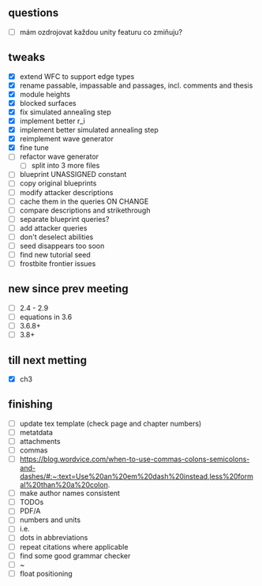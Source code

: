 ## questions
- [ ] mám ozdrojovat každou unity featuru co zmiňuju?
## tweaks

- [x] extend WFC to support edge types
- [x] rename passable, impassable and passages, incl. comments and thesis
- [x] module heights
- [x] blocked surfaces
- [x] fix simulated annealing step
- [x] implement better r_i
- [x] implement better simulated annealing step
- [x] reimplement wave generator
- [x] fine tune
- [ ] refactor wave generator
    - [ ] split into 3 more files
- [ ] blueprint UNASSIGNED constant
- [ ] copy original blueprints
- [ ] modify attacker descriptions
- [ ] cache them in the queries ON CHANGE
- [ ] compare descriptions and strikethrough
- [ ] separate blueprint queries?
- [ ] add attacker queries
- [ ] don't deselect abilities
- [ ] seed disappears too soon
- [ ] find new tutorial seed
- [ ] frostbite frontier issues
## new since prev meeting
- [ ] 2.4 - 2.9
- [ ] equations in 3.6
- [ ] 3.6.8+
- [ ] 3.8+
## till next metting
- [x] ch3


## finishing
- [ ] update tex template (check page and chapter numbers)
- [ ] metatdata
- [ ] attachments
- [ ] commas
- [ ] https://blog.wordvice.com/when-to-use-commas-colons-semicolons-and-dashes/#:~:text=Use%20an%20em%20dash%20instead,less%20formal%20than%20a%20colon.
- [ ] make author names consistent
- [ ] TODOs
- [ ] PDF/A
- [ ] numbers and units
- [ ] i.e.
- [ ] dots in abbreviations
- [ ] repeat citations where applicable
- [ ] find some good grammar checker
- [ ] ~
- [ ] float positioning